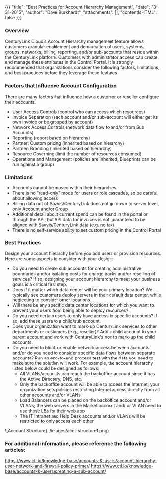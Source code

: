 {{{
  "title": "Best Practices for Account Hierarchy Management",
  "date": "3-31-2015",
  "author": "Dave Burkhardt",
  "attachments": [],
  "contentIsHTML": false
}}}

### Overview
CenturyLink Cloud’s Account Hierarchy management feature allows customers granular enablement and demarcation of users, systems, groups, networks, billing, reporting, and/or sub-accounts that reside within the CenturyLink platform. Customers with administrator access can create and manage these attributes in the Control Portal. It is strongly recommended that organizations consider the following factors, limitations, and best practices before they leverage these features.

### Factors that Influence Account Configuration
There are many factors that influence how a customer or reseller configure their accounts.
* User Access Controls (control who can access which resources)
* Invoice Separation (each account and/or sub-account will either get its own invoice
  or be grouped by account)
* Network Access Controls (network data flow to and/or from Sub Accounts)
* Reporting (report based on hierarchy)
* Partner: Custom pricing (inherited based on hierarchy)
* Partner: Branding (inherited based on hierarchy)
* Resource Governing (limit the number of resources consumed)
* Operations and Management (policies are inherited, Blueprints can be run against a group)

### Limitations
* Accounts cannot be moved within their hierarchies
* There is no “read-only” mode for users or role cascades, so be careful about allowing access
* Billing data out of Savvis/CenturyLink does not go down to server level, only Account and/or Group
* Additional detail about current spend can be found in the portal or through the API, but API data for invoices is not guaranteed to be aligned with Savvis/CenturyLink data (e.g. no tax)
* There is no self-service ability to set custom pricing in the Control Portal

### Best Practices
Design your account hierarchy before you add users or provision resources. Here are some aspects to consider with your design:
* Do you need to create sub accounts for creating administrative boundaries and/or isolating costs for charge backs and/or reselling of services? If so, designing your account hierarchy to meet your business goals is a critical first step.
* Does if it matter which data center will be your primary location? We typically see customers deploy servers in their default data center, while neglecting to consider other locations.
* Will there be any specific data center locations for which you want to prevent your users from being able to deploy resources?
* Do you need certain users to only have access to specific accounts? If so, add these users to a child/sub account.
* Does your organization want to mark-up CenturyLink services to other departments or customers (e.g., reseller)? Add a child account to your parent account and work with CenturyLink's noc to mark-up the child accounts.
* Do you need to block or enable network access between accounts and/or do you need to consider specific data flows between separate accounts? Run an end-to-end process test with the data you need to make sure the solution will work. For example, the account hierarchy listed below could be designed as follows:
    * All VLANs/accounts can reach the backoffice account since it has the Active Directory, DNS, etc.
    * Only the backoffice account will be able to access the Internet; your organization sets policies restricting Internet access directly from all other accounts and/or VLANs
    * Load Balancers can be placed on the backoffice account and/or VLANs; the web servers in the Market account and/ or VLAN need to use these LBs for their web app
    * The IT Intranet and Help Desk accounts and/or VLANs will be restricted to only access each other

![Account Structure]../images/acct-structure1.png)


### For additional information, please reference the following articles:
https://www.ctl.io/knowledge-base/accounts-&-users/account-hierarchy-user-network-and-firewall-policy-primer/
https://www.ctl.io/knowledge-base/accounts-&-users/creating-a-sub-account/
